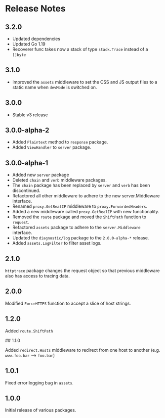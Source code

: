 Release Notes
=============

## 3.2.0

- Updated dependencies
- Updated Go 1.19
- Recoverer func takes now a stack of type `stack.Trace` instead of a `[]byte`

## 3.1.0

- Improved the `assets` middleware to set the CSS and JS output files to a static name when `devMode` is switched on.

## 3.0.0

- Stable v3 release

## 3.0.0-alpha-2

- Added `Plaintext` method to `response` package.
- Added `ViewHandler` to `server` package.

## 3.0.0-alpha-1

- Added new `server` package
- Deleted `chain` and `verb` middleware packages.
- The `chain` package has been replaced by `server` and `verb` has been discontinued.
- Refactored all other middleware to adhere to the new server.Middleware interface.
- Renamed `proxy.GetRealIP` middleware to `proxy.ForwardedHeaders`.
- Added a new middleware called `proxy.GetRealIP` with new functionality.
- Removed the `route` package and moved the `ShiftPath` function to `request`.
- Refactored `assets` package to adhere to the `server.Middleware` interface.
- Updated the `diagnostic/log` package to the `2.0.0-alpha-*` release.
- Added `assets.LogFilter` to filter asset logs.

## 2.1.0

`httptrace` package changes the request object so that previous middleware also has access to tracing data.

## 2.0.0

Modified `ForceHTTPS` function to accept a slice of host strings.

## 1.2.0

Added `route.ShiftPath`

## 1.1.0

Added `redirect.Hosts` middleware to redirect from one host to another (e.g. `www.foo.bar` --> `foo.bar`)

## 1.0.1

Fixed error logging bug in `assets`.

## 1.0.0

Initial release of various packages.